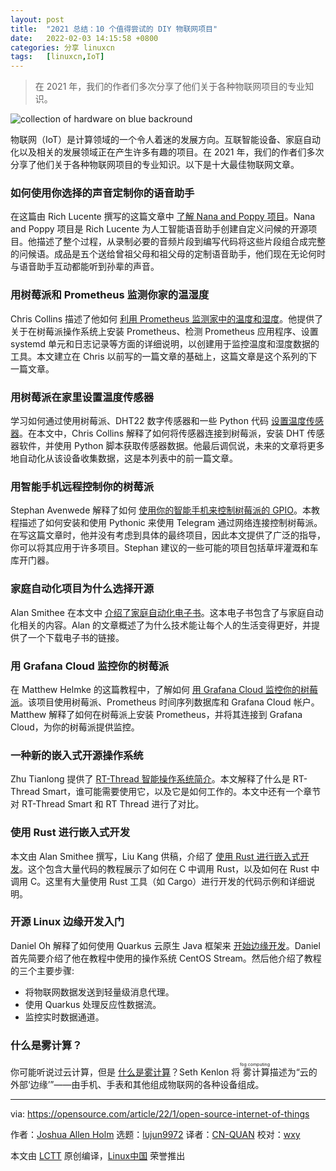 ```yaml
---
layout: post
title:	"2021 总结：10 个值得尝试的 DIY 物联网项目"
date:	2022-02-03 14:15:58 +0800 
categories:	分享 linuxcn 
tags:	[linuxcn,IoT]
---
```




> 
> 在 2021 年，我们的作者们多次分享了他们关于各种物联网项目的专业知识。
> 
> 
> 


![](/Asserts/Images//attachment/album/202202/03/141552nxzj9alj5z7y5eyz.jpg "collection of hardware on blue backround")


物联网（IoT）是计算领域的一个令人着迷的发展方向。互联智能设备、家庭自动化以及相关的发展领域正在产生许多有趣的项目。在 2021 年，我们的作者们多次分享了他们关于各种物联网项目的专业知识。以下是十大最佳物联网文章。


### 如何使用你选择的声音定制你的语音助手


在这篇由 Rich Lucente 撰写的这篇文章中 [了解 Nana and Poppy 项目](https://opensource.com/article/21/1/customize-voice-assistant)。Nana and Poppy 项目是 Rich Lucente 为人工智能语音助手创建自定义问候的开源项目。他描述了整个过程，从录制必要的音频片段到编写代码将这些片段组合成完整的问候语。成品是五个送给曾祖父母和祖父母的定制语音助手，他们现在无论何时与语音助手互动都能听到孙辈的声音。


### 用树莓派和 Prometheus 监测你家的温湿度


Chris Collins 描述了他如何 [利用 Prometheus 监测家中的温度和湿度](https://opensource.com/article/21/7/home-temperature-raspberry-pi-prometheus)。他提供了关于在树莓派操作系统上安装 Prometheus、检测 Prometheus 应用程序、设置 systemd 单元和日志记录等方面的详细说明，以创建用于监控温度和湿度数据的工具。本文建立在 Chris 以前写的一篇文章的基础上，这篇文章是这个系列的下一篇文章。


### 用树莓派在家里设置温度传感器


学习如何通过使用树莓派、DHT22 数字传感器和一些 Python 代码 [设置温度传感器](https://opensource.com/article/21/7/temperature-sensors-pi)。在本文中，Chris Collins 解释了如何将传感器连接到树莓派，安装 DHT 传感器软件，并使用 Python 脚本获取传感器数据。他最后调侃说，未来的文章将更多地自动化从该设备收集数据，这是本列表中的前一篇文章。


### 用智能手机远程控制你的树莓派


Stephan Avenwede 解释了如何 [使用你的智能手机来控制树莓派的 GPIO](https://opensource.com/article/21/9/raspberry-pi-remote-control)。本教程描述了如何安装和使用 Pythonic 来使用 Telegram 通过网络连接控制树莓派。在写这篇文章时，他并没有考虑到具体的最终项目，因此本文提供了广泛的指导，你可以将其应用于许多项目。Stephan 建议的一些可能的项目包括草坪灌溉和车库开门器。


### 家庭自动化项目为什么选择开源


Alan Smithee 在本文中 [介绍了家庭自动化电子书](https://opensource.com/article/21/6/home-automation-ebook)。这本电子书包含了与家庭自动化相关的内容。Alan 的文章概述了为什么技术能让每个人的生活变得更好，并提供了一个下载电子书的链接。


### 用 Grafana Cloud 监控你的树莓派


在 Matthew Helmke 的这篇教程中，了解如何 [用 Grafana Cloud 监控你的树莓派](https://opensource.com/article/21/3/raspberry-pi-grafana-cloud)。该项目使用树莓派、Prometheus 时间序列数据库和 Grafana Cloud 帐户。Matthew 解释了如何在树莓派上安装 Prometheus，并将其连接到 Grafana Cloud，为你的树莓派提供监控。


### 一种新的嵌入式开源操作系统


Zhu Tianlong 提供了 [RT-Thread 智能操作系统简介](https://opensource.com/article/21/7/rt-thread-smart)。本文解释了什么是 RT-Thread Smart，谁可能需要使用它，以及它是如何工作的。本文中还有一个章节对 RT-Thread Smart 和 RT Thread 进行了对比。


### 使用 Rust 进行嵌入式开发


本文由 Alan Smithee 撰写，Liu Kang 供稿，介绍了 [使用 Rust 进行嵌入式开发](https://opensource.com/article/21/10/rust-embedded-development)。这个包含大量代码的教程展示了如何在 C 中调用 Rust，以及如何在 Rust 中调用 C。这里有大量使用 Rust 工具（如 Cargo）进行开发的代码示例和详细说明。


### 开源 Linux 边缘开发入门


Daniel Oh 解释了如何使用 Quarkus 云原生 Java 框架来 [开始边缘开发](https://opensource.com/article/21/5/edge-quarkus-linux)。Daniel 首先简要介绍了他在教程中使用的操作系统 CentOS Stream。然后他介绍了教程的三个主要步骤:


* 将物联网数据发送到轻量级消息代理。
* 使用 Quarkus 处理反应性数据流。
* 监控实时数据通道。


### 什么是雾计算？


你可能听说过云计算，但是 [什么是雾计算](https://opensource.com/article/21/5/fog-computing)？Seth Kenlon 将<ruby> 雾计算 <rt>  fog computing </rt></ruby>描述为“云的外部‘边缘’”——由手机、手表和其他组成物联网的各种设备组成。




---


via: <https://opensource.com/article/22/1/open-source-internet-of-things>


作者：[Joshua Allen Holm](https://opensource.com/users/holmja) 选题：[lujun9972](https://github.com/lujun9972) 译者：[CN-QUAN](https://github.com/CN-QUAN) 校对：[wxy](https://github.com/wxy)


本文由 [LCTT](https://github.com/LCTT/TranslateProject) 原创编译，[Linux中国](https://linux.cn/) 荣誉推出
